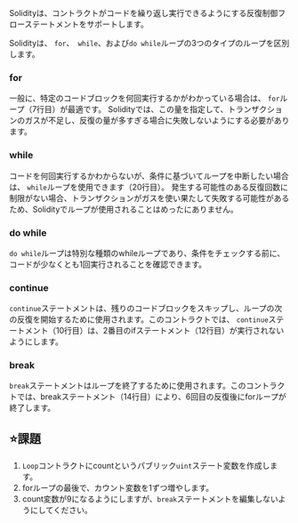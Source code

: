 Solidityは、コントラクトがコードを繰り返し実行できるようにする反復制御フローステートメントをサポートします。

Solidityは、 `for`、` while`、および`do while`ループの3つのタイプのループを区別します。

### for
一般に、特定のコードブロックを何回実行するかがわかっている場合は、 `for`ループ（7行目）が最適です。 Solidityでは、この量を指定して、トランザクションのガスが不足し、反復の量が多すぎる場合に失敗しないようにする必要があります。

### while
コードを何回実行するかわからないが、条件に基づいてループを中断したい場合は、 `while`ループを使用できます（20行目）。
発生する可能性のある反復回数に制限がない場合、トランザクションがガスを使い果たして失敗する可能性があるため、Solidityでループが使用されることはめったにありません。

### do while
`do while`ループは特別な種類のwhileループであり、条件をチェックする前に、コードが少なくとも1回実行されることを確認できます。

### continue
`continue`ステートメントは、残りのコードブロックをスキップし、ループの次の反復を開始するために使用されます。このコントラクトでは、 `continue`ステートメント（10行目）は、2番目のifステートメント（12行目）が実行されないようにします。

### break
`break`ステートメントはループを終了するために使用されます。このコントラクトでは、breakステートメント（14行目）により、6回目の反復後にforループが終了します。


## ⭐️課題
1. `Loop`コントラクトにcountというパブリック`uint`ステート変数を作成します。
2. forループの最後で、カウント変数を1ずつ増やします。
3. count変数が9になるようにしますが、`break`ステートメントを編集しないようにしてください。